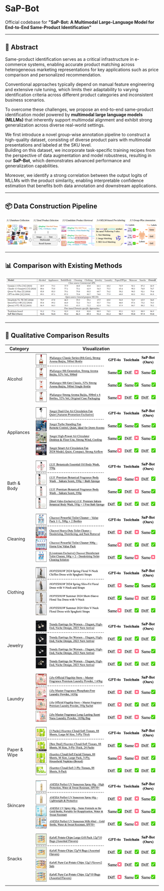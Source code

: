 # SaP-Bot
Official codebase for **"SaP-Bot: A Multimodal Large-Language Model for End-to-End Same-Product Identification"**

---

## 🧠 Abstract

Same-product identification serves as a critical infrastructure in e-commerce systems, enabling accurate product matching across heterogeneous marketing representations for key applications such as price comparison and personalized recommendation.

Conventional approaches typically depend on manual feature engineering and extensive rule tuning, which limits their adaptability to varying identification criteria across different product categories and inconsistent business scenarios.  

To overcome these challenges, we propose an end-to-end same-product identification model powered by **multimodal large language models (MLLMs)** that inherently support multimodal alignment and exhibit strong generalization across diverse real-world settings.  

We first introduce a novel group-wise annotation pipeline to construct a high-quality dataset, consisting of diverse product pairs with multimodal presentations and labeled at the SKU level.  
Building on this dataset, we incorporate task-specific training recipes from the perspective of data augmentation and model robustness, resulting in our **SaP-Bot**, which demonstrates advanced performance and generalization capabilities.  

Moreover, we identify a strong correlation between the output logits of MLLMs with the product similarity, enabling interpretable confidence estimation that benefits both data annotation and downstream applications.

---

## 📦 Data Construction Pipeline

![Data Pipeline](images/data_pipeline.png)

---

## 📊 Comparison with Existing Methods

![Comparison](images/comparison.png)

---

## 🧪 Qualitative Comparison Results

| Category       | Visualization |
|----------------|---------------|
| Alcohol        | ![](images/Alcohol.png) |
| Appliances     | ![](images/Appliances.png) |
| Bath & Body    | ![](images/Bath&Body.png) |
| Cleaning       | ![](images/Cleaning.png) |
| Clothing       | ![](images/Clothing.png) |
| Jewelry        | ![](images/Jewelry.png) |
| Laundry        | ![](images/Laundry.png) |
| Paper & Wipe   | ![](images/Paper&Wipe.png) |
| Skincare       | ![](images/Skincare.png) |
| Snacks         | ![](images/Snacks.png) |

